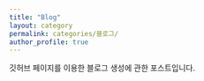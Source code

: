```yaml
---
title: "Blog"
layout: category
permalink: categories/블로그/
author_profile: true
---
```


깃허브 페이지를 이용한 블로그 생성에 관한 포스트입니다.
